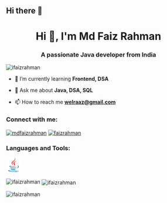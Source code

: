 ## Hi there 👋
<h1 align="center">Hi 👋, I'm Md Faiz Rahman</h1>
<h3 align="center">A passionate Java developer from India</h3>

<p align="left"> <img src="https://komarev.com/ghpvc/?username=ifaizrahman&label=Profile%20views&color=0e75b6&style=flat" alt="ifaizrahman" /> </p>

- 🌱 I’m currently learning **Frontend, DSA**

- 💬 Ask me about **Java, DSA, SQL**

- 📫 How to reach me **welraaz@gmail.com**

<h3 align="left">Connect with me:</h3>
<p align="left">
<a href="https://linkedin.com/in/mdfaizrahman" target="blank"><img align="center" src="https://raw.githubusercontent.com/rahuldkjain/github-profile-readme-generator/master/src/images/icons/Social/linked-in-alt.svg" alt="mdfaizrahman" height="30" width="40" /></a>
<a href="https://www.leetcode.com/faizrahman" target="blank"><img align="center" src="https://raw.githubusercontent.com/rahuldkjain/github-profile-readme-generator/master/src/images/icons/Social/leet-code.svg" alt="faizrahman" height="30" width="40" /></a>
</p>

<h3 align="left">Languages and Tools:</h3>
<p align="left"> <a href="https://www.java.com" target="_blank" rel="noreferrer"> <img src="https://raw.githubusercontent.com/devicons/devicon/master/icons/java/java-original.svg" alt="java" width="40" height="40"/> </a> </p>

<p><img align="left" src="https://github-readme-stats.vercel.app/api/top-langs?username=ifaizrahman&show_icons=true&locale=en&layout=compact" alt="ifaizrahman" /></p>

<p>&nbsp;<img align="center" src="https://github-readme-stats.vercel.app/api?username=ifaizrahman&show_icons=true&locale=en" alt="ifaizrahman" /></p>

<p><img align="center" src="https://github-readme-streak-stats.herokuapp.com/?user=ifaizrahman&" alt="ifaizrahman" /></p>
